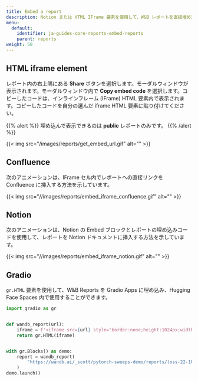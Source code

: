 ```yaml
---
title: Embed a report
description: Notion または HTML IFrame 要素を使用して、W&B レポートを直接埋め込むことができます。
menu:
  default:
    identifier: ja-guides-core-reports-embed-reports
    parent: reports
weight: 50
---
```


## HTML iframe element

レポート内の右上隅にある **Share** ボタンを選択します。モーダルウィンドウが表示されます。モーダルウィンドウ内で **Copy embed code** を選択します。コピーしたコードは、インラインフレーム (IFrame) HTML 要素内で表示されます。コピーしたコードを自分の選んだ iframe HTML 要素に貼り付けてください。

{{% alert %}}
埋め込んで表示できるのは **public** レポートのみです。
{{% /alert %}}

{{< img src="/images/reports/get_embed_url.gif" alt="" >}}

## Confluence

次のアニメーションは、IFrame セル内でレポートへの直接リンクを Confluence に挿入する方法を示しています。

{{< img src="//images/reports/embed_iframe_confluence.gif" alt="" >}}

## Notion

次のアニメーションは、Notion の Embed ブロックとレポートの埋め込みコードを使用して、レポートを Notion ドキュメントに挿入する方法を示しています。

{{< img src="//images/reports/embed_iframe_notion.gif" alt="" >}}

## Gradio

`gr.HTML` 要素を使用して、W&B Reports を Gradio Apps に埋め込み、Hugging Face Spaces 内で使用することができます。

```python
import gradio as gr


def wandb_report(url):
    iframe = f'<iframe src={url} style="border:none;height:1024px;width:100%">'
    return gr.HTML(iframe)


with gr.Blocks() as demo:
    report = wandb_report(
        "https://wandb.ai/_scott/pytorch-sweeps-demo/reports/loss-22-10-07-16-00-17---VmlldzoyNzU2NzAx"
    )
demo.launch()
```

##